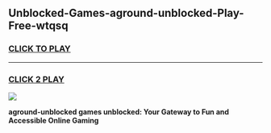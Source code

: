 
## Unblocked-Games-aground-unblocked-Play-Free-wtqsq
<h3>
<a href="https://premium76.site?title=aground-unblocked&ref=18A1">CLICK TO PLAY</a></h3>
<hr>

<h3>
<a href="https://premium76.site?title=aground-unblocked&ref=18A1">CLICK 2 PLAY</a>
  
</h3>

<a href="https://premium76.site?title=aground-unblocked&ref=18A1"><img src="https://clearcache.store/games.png"></a>


**aground-unblocked games unblocked: Your Gateway to Fun and Accessible Online Gaming**
